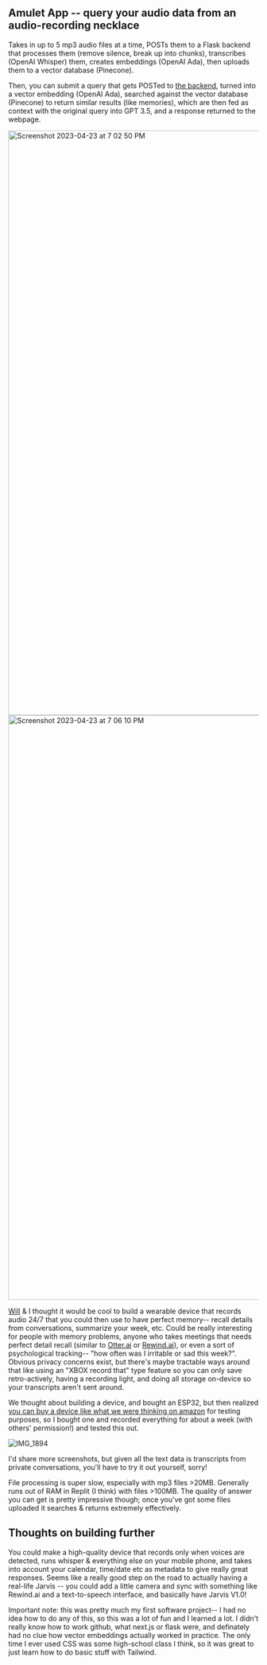 ## Amulet App -- query your audio data from an audio-recording necklace

Takes in up to 5 mp3 audio files at a time, POSTs them to a Flask backend that processes them (remove silence, break up into chunks), transcribes (OpenAI Whisper) them, creates embeddings (OpenAI Ada), then uploads them to a vector database (Pinecone).

Then, you can submit a query that gets POSTed to [the backend](https://github.com/patrick-finley/amulet-server), turned into a vector embedding (OpenAI Ada), searched against the vector database (Pinecone) to return similar results (like memories), which are then fed as context with the original query into GPT 3.5, and a response returned to the webpage.

<img width="1176" alt="Screenshot 2023-04-23 at 7 02 50 PM" src="https://user-images.githubusercontent.com/74550705/233870856-66e13c44-cb1b-4b78-928b-cc1ac579080c.png">

<img width="1176" alt="Screenshot 2023-04-23 at 7 06 10 PM" src="https://user-images.githubusercontent.com/74550705/233870962-c5f5e341-5ada-4273-83b0-51149dd91e20.png">

[Will](https://github.com/0hq) & I thought it would be cool to build a wearable device that records audio 24/7 that you could then use to have perfect memory-- recall details from conversations, summarize your week, etc. Could be really interesting for people with memory problems, anyone who takes meetings that needs perfect detail recall (similar to [Otter.ai](https://otter.ai) or [Rewind.ai](https://www.rewind.ai)), or even a sort of psychological tracking-- "how often was I irritable or sad this week?". Obvious privacy concerns exist, but there's maybe tractable ways around that like using an "XBOX record that" type feature so you can only save retro-actively, having a recording light, and doing all storage on-device so your transcripts aren't sent around.

We thought about building a device, and bought an ESP32, but then realized [you can buy a device like what we were thinking on amazon](https://www.amazon.com/dp/B07F29M5TJ?psc=1&ref=ppx_yo2ov_dt_b_product_details) for testing purposes, so I bought one and recorded everything for about a week (with others' permission!) and tested this out.

![IMG_1894](https://user-images.githubusercontent.com/74550705/233870257-69468f3b-1561-468b-84a6-9cbd100e81b6.jpg)

I'd share more screenshots, but given all the text data is transcripts from private conversations, you'll have to try it out yourself, sorry!

File processing is super slow, especially with mp3 files >20MB. Generally runs out of RAM in Replit (I think) with files >100MB. The quality of answer you can get is pretty impressive though; once you've got some files uploaded it searches & returns extremely effectively.

## Thoughts on building further

You could make a high-quality device that records only when voices are detected, runs whisper & everything else on your mobile phone, and takes into account your calendar, time/date etc as metadata to give really great responses. Seems like a really good step on the road to actually having a real-life Jarvis -- you could add a little camera and sync with something like Rewind.ai and a text-to-speech interface, and basically have Jarvis V1.0! 


Important note: this was pretty much my first software project-- I had no idea how to do any of this, so this was a lot of fun and I learned a lot. I didn't really know how to work github, what next.js or flask were, and definately had no clue how vector embeddings actually worked in practice. The only time I ever used CSS was some high-school class I think, so it was great to just learn how to do basic stuff with Tailwind.
